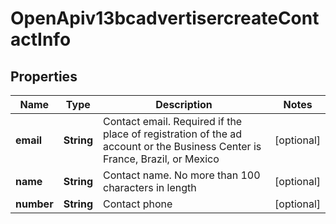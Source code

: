 # OpenApiv13bcadvertisercreateContactInfo

## Properties
Name | Type | Description | Notes
------------ | ------------- | ------------- | -------------
**email** | **String** | Contact email. Required if the place of registration of the ad account or the Business Center is France, Brazil, or Mexico |  [optional]
**name** | **String** | Contact name. No more than 100 characters in length |  [optional]
**number** | **String** | Contact phone |  [optional]
